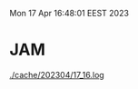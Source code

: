 Mon 17 Apr 16:48:01 EEST 2023
# JAM
<a href='./cache/202304/17_16.log'>./cache/202304/17_16.log</a>
